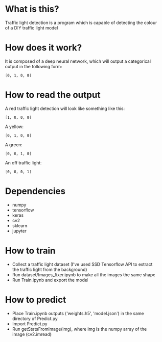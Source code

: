 # What is this?

Traffic light detection is a program which is capable of detecting the colour of a DIY traffic light model

# How does it work?

It is composed of a deep neural network, which will output a categorical output in the following form:
```
[0, 1, 0, 0]
```

# How to read the output

A red traffic light detection will look like something like this:
```
[1, 0, 0, 0]
```
A yellow:
```
[0, 1, 0, 0]
```
A green:
```
[0, 0, 1, 0]
```
An off traffic light:
```
[0, 0, 0, 1]
```

# Dependencies

- numpy
- tensorflow
- keras
- cv2
- sklearn
- jupyter

# How to train

- Collect a traffic light dataset (I've used SSD Tensorflow API to extract the traffic light from the background)
- Run dataset/Images_fixer.ipynb to make all the images the same shape
- Run Train.ipynb and export the model

# How to predict

- Place Train.ipynb outputs ('weights.h5', 'model.json') in the same directory of Predict.py
- Import Predict.py
- Run getStatsFromImage(img), where img is the numpy array of the image (cv2.imread)